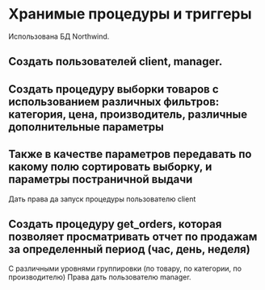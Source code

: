 # Хранимые процедуры и триггеры

Использована БД Northwind.

## Создать пользователей client, manager.

## Создать процедуру выборки товаров с использованием различных фильтров: категория, цена, производитель, различные дополнительные параметры

## Также в качестве параметров передавать по какому полю сортировать выборку, и параметры постраничной выдачи

Дать права да запуск процедуры пользователю client

## Создать процедуру get_orders, которая позволяет просматривать отчет по продажам за определенный период (час, день, неделя)

С различными уровнями группировки (по товару, по категории, по производителю)
Права дать пользователю manager.


